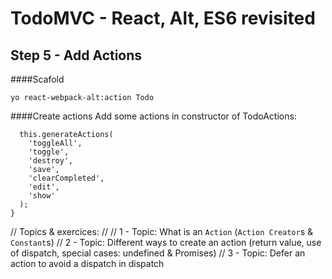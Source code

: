 
# TodoMVC - React, Alt, ES6 revisited


## Step 5 - Add Actions 

####Scafold
``` 
yo react-webpack-alt:action Todo
```

####Create actions
Add some actions in constructor of TodoActions:

```
  this.generateActions(
    'toggleAll',
    'toggle',
    'destroy',
    'save',
    'clearCompleted',
    'edit',
    'show'
  );
}
```


// Topics & exercices:
//
// 1 - Topic: What is an `Action` (`Action Creator`s & `Constant`s)
// 2 - Topic: Different ways to create an action (return value, use of dispatch, special cases: undefined & Promises)
// 3 - Topic: Defer an action to avoid a dispatch in dispatch
